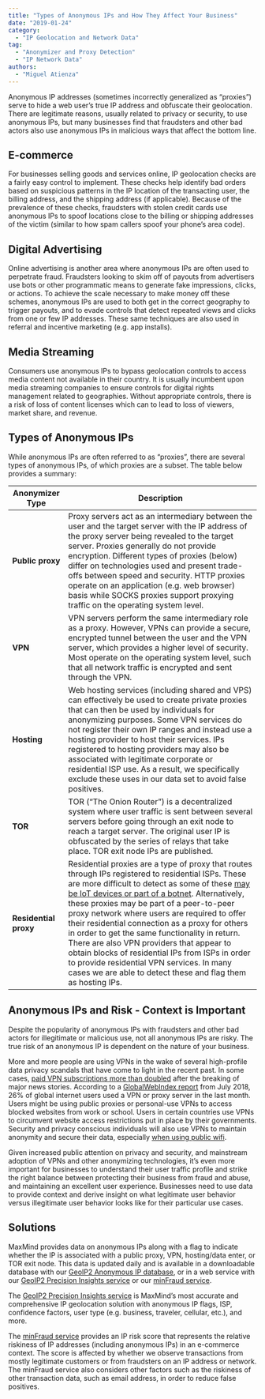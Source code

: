 ```yaml
---
title: "Types of Anonymous IPs and How They Affect Your Business"
date: "2019-01-24"
category:
  - "IP Geolocation and Network Data"
tag:
  - "Anonymizer and Proxy Detection"
  - "IP Network Data"
authors:
  - "Miguel Atienza"
---
```


Anonymous IP addresses (sometimes incorrectly generalized as “proxies”) serve to
hide a web user’s true IP address and obfuscate their geolocation. There are
legitimate reasons, usually related to privacy or security, to use anonymous
IPs, but many businesses find that fraudsters and other bad actors also use
anonymous IPs in malicious ways that affect the bottom line.

## E-commerce

For businesses selling goods and services online, IP geolocation checks are a
fairly easy control to implement. These checks help identify bad orders based on
suspicious patterns in the IP location of the transacting user, the billing
address, and the shipping address (if applicable). Because of the prevalence of
these checks, fraudsters with stolen credit cards use anonymous IPs to spoof
locations close to the billing or shipping addresses of the victim (similar to
how spam callers spoof your phone’s area code).

## Digital Advertising

Online advertising is another area where anonymous IPs are often used to
perpetrate fraud. Fraudsters looking to skim off of payouts from advertisers use
bots or other programmatic means to generate fake impressions, clicks, or
actions. To achieve the scale necessary to make money off these schemes,
anonymous IPs are used to both get in the correct geography to trigger payouts,
and to evade controls that detect repeated views and clicks from one or few IP
addresses. These same techniques are also used in referral and incentive
marketing (e.g. app installs).

## Media Streaming

Consumers use anonymous IPs to bypass geolocation controls to access media
content not available in their country. It is usually incumbent upon media
streaming companies to ensure controls for digital rights management related to
geographies. Without appropriate controls, there is a risk of loss of content
licenses which can to lead to loss of viewers, market share, and revenue.

## Types of Anonymous IPs

While anonymous IPs are often referred to as “proxies”, there are several types
of anonymous IPs, of which proxies are a subset. The table below provides a
summary:

| Anonymizer Type       | Description                                                                                                                                                                                                                                                                                                                                                                                                                                                                                                                                                                                                                                                                                                                                 |
| --------------------- | ------------------------------------------------------------------------------------------------------------------------------------------------------------------------------------------------------------------------------------------------------------------------------------------------------------------------------------------------------------------------------------------------------------------------------------------------------------------------------------------------------------------------------------------------------------------------------------------------------------------------------------------------------------------------------------------------------------------------------------------- |
| **Public proxy**      | Proxy servers act as an intermediary between the user and the target server with the IP address of the proxy server being revealed to the target server. Proxies generally do not provide encryption. Different types of proxies (below) differ on technologies used and present trade-offs between speed and security. HTTP proxies operate on an application (e.g. web browser) basis while SOCKS proxies support proxying traffic on the operating system level.                                                                                                                                                                                                                                                                         |
| **VPN**               | VPN servers perform the same intermediary role as a proxy. However, VPNs can provide a secure, encrypted tunnel between the user and the VPN server, which provides a higher level of security. Most operate on the operating system level, such that all network traffic is encrypted and sent through the VPN.                                                                                                                                                                                                                                                                                                                                                                                                                            |
| **Hosting**           | Web hosting services (including shared and VPS) can effectively be used to create private proxies that can then be used by individuals for anonymizing purposes. Some VPN services do not register their own IP ranges and instead use a hosting provider to host their services. IPs registered to hosting providers may also be associated with legitimate corporate or residential ISP use. As a result, we specifically exclude these uses in our data set to avoid false positives.                                                                                                                                                                                                                                                    |
| **TOR**               | TOR (“The Onion Router”) is a decentralized system where user traffic is sent between several servers before going through an exit node to reach a target server. The original user IP is obfuscated by the series of relays that take place. TOR exit node IPs are published.                                                                                                                                                                                                                                                                                                                                                                                                                                                              |
| **Residential proxy** | Residential proxies are a type of proxy that routes through IPs registered to residential ISPs. These are more difficult to detect as some of these [may be IoT devices or part of a botnet](https://medium.com/@xianghangmi/resident-evil-understanding-residential-ip-proxy-as-a-dark-service-dea9010a0e29). Alternatively, these proxies may be part of a peer-to-peer proxy network where users are required to offer their residential connection as a proxy for others in order to get the same functionality in return. There are also VPN providers that appear to obtain blocks of residential IPs from ISPs in order to provide residential VPN services. In many cases we are able to detect these and flag them as hosting IPs. |

## Anonymous IPs and Risk - Context is Important

Despite the popularity of anonymous IPs with fraudsters and other bad actors for
illegitimate or malicious use, not all anonymous IPs are risky. The true risk of
an anonymous IP is dependent on the nature of your business.

More and more people are using VPNs in the wake of several high-profile data
privacy scandals that have come to light in the recent past. In some cases, [paid
VPN subscriptions more than
doubled](https://digiday.com/marketing/net-neutrality-privacy-scandals-increasing-vpn-use/)
after the breaking of major news stories. According to a [GlobalWebIndex
report](https://blog.globalwebindex.com/chart-of-the-day/vpn-usage-2018/) from
July 2018, 26% of global internet users used a VPN or proxy server in the last
month. Users might be using public proxies or personal-use VPNs to access
blocked websites from work or school. Users in certain countries use VPNs to
circumvent website access restrictions put in place by their governments.
Security and privacy conscious individuals will also use VPNs to maintain
anonymity and secure their data, especially [when using public
wifi](https://www.techradar.com/news/public-wi-fi-and-why-you-need-a-vpn).

Given increased public attention on privacy and security, and mainstream
adoption of VPNs and other anonymizing technologies, it’s even more important
for businesses to understand their user traffic profile and strike the right
balance between protecting their business from fraud and abuse, and maintaining
an excellent user experience. Businesses need to use data to provide context and
derive insight on what legitimate user behavior versus illegitimate user
behavior looks like for their particular use cases.

## Solutions

MaxMind provides data on anonymous IPs along with a flag to indicate whether the
IP is associated with a public proxy, VPN, hosting/data enter, or TOR exit node.
This data is updated daily and is available in a downloadable database with our
[GeoIP2 Anonymous IP
database](https://www.maxmind.com/en/solutions/geoip2-enterprise-product-suite/anonymous-ip-database?utm_source=blog\&utm_campaign=anon-types),
or in a web service with our [GeoIP2 Precision Insights
service](https://www.maxmind.com/en/geoip2-precision-insights?utm_source=blog\&utm_campaign=anon-types)
or our [minFraud
service](https://www.maxmind.com/en/solutions/minfraud-services?utm_source=blog\&utm_campaign=anon-types).

The [GeoIP2 Precision Insights
service](https://www.maxmind.com/en/geoip2-precision-insights?utm_source=blog\&utm_campaign=anon-types)
is MaxMind’s most accurate and comprehensive IP geolocation solution with
anonymous IP flags, ISP, confidence factors, user type (e.g. business, traveler,
cellular, etc.), and more.

The [minFraud
service](https://www.maxmind.com/en/solutions/minfraud-services?utm_source=blog\&utm_campaign=anon-types)
provides an IP risk score that represents the relative riskiness of IP addresses
(including anonymous IPs) in an e-commerce context. The score is affected by
whether we observe transactions from mostly legitimate customers or from
fraudsters on an IP address or network. The minFraud service also considers
other factors such as the riskiness of other transaction data, such as email
address, in order to reduce false positives.
